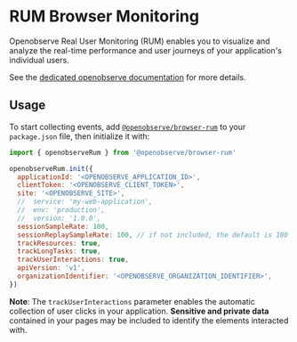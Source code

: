 # RUM Browser Monitoring

Openobserve Real User Monitoring (RUM) enables you to visualize and analyze the real-time performance and user journeys of your application's individual users.

See the [dedicated openobserve documentation][1] for more details.

## Usage

To start collecting events, add [`@openobserve/browser-rum`][2] to your `package.json` file, then initialize it with:

```javascript
import { openobserveRum } from '@openobserve/browser-rum'

openobserveRum.init({
  applicationId: '<OPENOBSERVE_APPLICATION_ID>',
  clientToken: '<OPENOBSERVE_CLIENT_TOKEN>',
  site: '<OPENOBSERVE_SITE>',
  //  service: 'my-web-application',
  //  env: 'production',
  //  version: '1.0.0',
  sessionSampleRate: 100,
  sessionReplaySampleRate: 100, // if not included, the default is 100
  trackResources: true,
  trackLongTasks: true,
  trackUserInteractions: true,
  apiVersion: 'v1',
  organizationIdentifier: '<OPENOBSERVE_ORGANIZATION_IDENTIFIER>',
})
```

**Note**: The `trackUserInteractions` parameter enables the automatic collection of user clicks in your application. **Sensitive and private data** contained in your pages may be included to identify the elements interacted with.

<!-- Note: all URLs should be absolute -->

[1]: https://docs.datadoghq.com/real_user_monitoring/browser
[2]: https://www.npmjs.com/package/@openobserve/browser-rum

